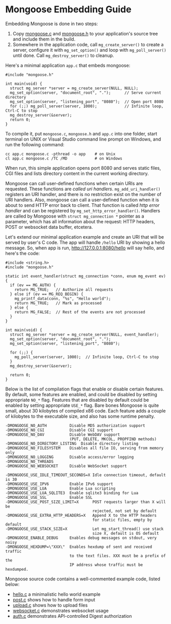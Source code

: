# Mongoose Embedding Guide

Embedding Mongoose is done in two steps:

   1. Copy
    [mongoose.c](https://raw.github.com/cesanta/mongoose/master/mongoose.c) and
    [mongoose.h](https://raw.github.com/cesanta/mongoose/master/mongoose.h)
    to your application's source tree and include them in the build.
   2. Somewhere in the application code, call `mg_create_server()` to create
    a server, configure it with `mg_set_option()` and loop with
    `mg_poll_server()` until done. Call `mg_destroy_server()` to cleanup.

Here's a minimal application `app.c` that embeds mongoose:

    #include "mongoose.h"

    int main(void) {
      struct mg_server *server = mg_create_server(NULL, NULL);
      mg_set_option(server, "document_root", ".");      // Serve current directory
      mg_set_option(server, "listening_port", "8080");  // Open port 8080
      for (;;) mg_poll_server(server, 1000);            // Infinite loop, Ctrl-C to stop
      mg_destroy_server(&server);
      return 0;
    }

To compile it, put `mongoose.c`, `mongoose.h` and `app.c` into one
folder, start terminal on UNIX or Visual Studio command line prompt on Windows,
and run the following command:

    cc app.c mongoose.c -pthread -o app    # on Unix
    cl app.c mongoose.c /TC /MD            # on Windows

When run, this simple application opens port 8080 and serves static files,
CGI files and lists directory content in the current working directory.

Mongoose can call user-defined functions when certain URIs are requested.
These functions are _called uri handlers_.  `mg_add_uri_handler()` registers
an URI handler, and there is no restriction exist on the number of URI handlers.
Also, mongoose can call a user-defined function when it is about to send
HTTP error back to client. That function is called _http error handler_ and
can be registered by `mg_set_http_error_handler()`. Handlers are called
by Mongoose with `struct mg_connection *` pointer as a parameter, which
has all information about the request: HTTP headers, POST or websocket
data buffer, etcetera.

Let's extend our minimal application example and
create an URI that will be served by user's C code. The app will handle
`/hello` URI by showing a hello message. So, when app is run,
http://127.0.0.1:8080/hello will say hello, and here's the code:

    #include <string.h>
    #include "mongoose.h"

    static int event_handler(struct mg_connection *conn, enum mg_event ev) {
      if (ev == MG_AUTH) {
        return MG_TRUE;   // Authorize all requests
      } else if (ev == MG_REQ_BEGIN) {
        mg_printf_data(conn, "%s", "Hello world");
        return MG_TRUE;   // Mark as processed
      } else {
        return MG_FALSE;  // Rest of the events are not processed
      }
    }

    int main(void) {
      struct mg_server *server = mg_create_server(NULL, event_handler);
      mg_set_option(server, "document_root", ".");
      mg_set_option(server, "listening_port", "8080");

      for (;;) {
        mg_poll_server(server, 1000);  // Infinite loop, Ctrl-C to stop
      }
      mg_destroy_server(&server);

      return 0;
    }

Below is the list of compilation flags that enable or disable certain
features. By default, some features are enabled, and could be disabled
by setting appropriate `NO_*` flag. Features that are disabled by default
could be enabled by setting appropriate `USE_*` flag. Bare bones Mongoose
is quite small, about 30 kilobytes of compiled x86 code. Each feature adds
a couple of kilobytes to the executable size, and also has some runtime penalty.

    -DMONGOOSE_NO_AUTH          Disable MD5 authorization support
    -DMONGOOSE_NO_CGI           Disable CGI support
    -DMONGOOSE_NO_DAV           Disable WebDAV support
                                (PUT, DELETE, MKCOL, PROPFIND methods)
    -DMONGOOSE_NO_DIRECTORY_LISTING  Disable directory listing
    -DMONGOOSE_NO_FILESYSTEM    Disables all file IO, serving from memory only
    -DMONGOOSE_NO_LOGGING       Disable access/error logging
    -DMONGOOSE_NO_THREADS
    -DMONGOOSE_NO_WEBSOCKET     Disable WebSocket support

    -DMONGOOSE_USE_IDLE_TIMEOUT_SECONDS=X Idle connection timeout, default is 30
    -DMONGOOSE_USE_IPV6         Enable IPv6 support
    -DMONGOOSE_USE_LUA          Enable Lua scripting
    -DMONGOOSE_USE_LUA_SQLITE3  Enable sqlite3 binding for Lua
    -DMONGOOSE_USE_SSL          Enable SSL
    -DMONGOOSE_USE_POST_SIZE_LIMIT=X      POST requests larger than X will be
                                          rejected, not set by default
    -DMONGOOSE_USE_EXTRA_HTTP_HEADERS=X   Append X to the HTTP headers
                                          for static files, empty by default
    -DMONGOOSE_USE_STACK_SIZE=X           Let mg_start_thread() use stack
                                          size X, default is OS default
    -DMONGOOSE_ENABLE_DEBUG     Enables debug messages on stdout, very noisy
    -DMONGOOSE_HEXDUMP=\"XXX\"  Enables hexdump of sent and received traffic
                                to the text files. XXX must be a prefix of the
                                IP address whose traffic must be hexdumped.

Mongoose source code contains a well-commented example code, listed below:

   * [hello.c](https://github.com/cesanta/mongoose/blob/master/examples/hello.c)
   a minimalistic hello world example
   * [post.c](https://github.com/cesanta/mongoose/blob/master/examples/post.c)
   shows how to handle form input
   * [upload.c](https://github.com/cesanta/mongoose/blob/master/examples/post.c)
   shows how to upload files
   * [websocket.c](https://github.com/cesanta/mongoose/blob/master/examples/websocket.c) demonstrates websocket usage
   * [auth.c](https://github.com/cesanta/mongoose/blob/master/examples/websocket.c) demonstrates API-controlled Digest authorization
